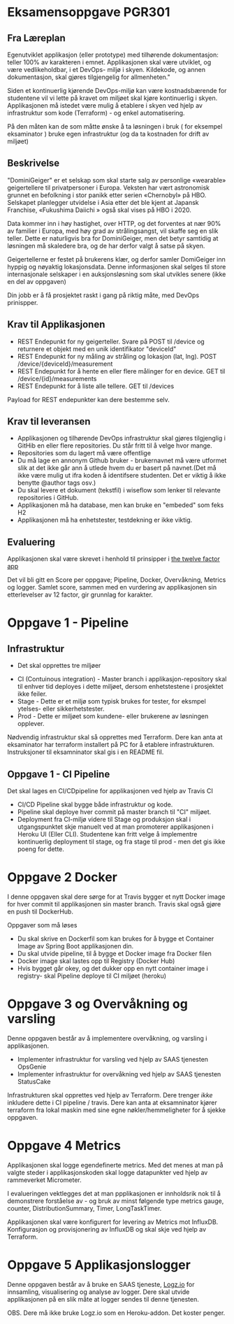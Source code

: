 # Eksamensoppgave PGR301

## Fra Læreplan

Egenutviklet applikasjon (eller prototype) med tilhørende dokumentasjon: teller 100% av karakteren i emnet. Applikasjonen skal være utviklet, og være vedlikeholdbar, i et DevOps- miljø i skyen. Kildekode, og annen dokumentasjon, skal gjøres tilgjengelig for allmenheten."

Siden et kontinuerlig kjørende DevOps-miljø kan være kostnadsbærende for studentene vil vi lette på kravet om miljøet skal kjøre kontinuerlig i skyen. Applikasjonen må istedet være mulig å etablere i skyen ved hjelp av infrastruktur som kode (Terraform) - og enkel automatisering.

På den måten kan de som måtte ønske å ta løsningen i bruk ( for eksempel eksaminator ) bruke egen infrastruktur (og da ta kostnaden for drift av miljøet)

## Beskrivelse

"DominiGeiger" er et selskap som skal starte salg av personlige «wearable» geigertellere til privatpersoner i Europa. Veksten har vært astronomisk grunnet en befolkning i stor panikk etter serien «Chernobyl» på HBO. Selskapet  planlegger utvidelse i Asia etter det ble kjent at Japansk Franchise, «Fukushima Daiichi » også skal vises på HBO i 2020.

Data kommer inn i høy hastighet, over HTTP, og det forventes at nær 90% av familier i Europa,  med høy grad av strålingsangst,  vil skaffe seg en slik teller. Dette er naturligvis bra for DominiGeiger, men det betyr samtidig at løsningen må skaledere bra, og de har derfor valgt å satse på skyen.

Geigertellerne er festet på brukerens klær, og derfor samler DomiGeiger inn hyppig og nøyaktig lokasjonsdata. Denne informasjonen skal selges til store internasjonale selskaper i en auksjonsløsning som skal utvikles senere (ikke en del av oppgaven)

Din jobb er å få prosjektet raskt i gang på riktig måte, med DevOps prinispper.

## Krav til Applikasjonen

* REST Endepunkt for ny geigerteller. Svare på POST til /device og returnere et objekt med en unik identifikator "deviceId"
* REST Endepunkt for ny måling av stråling og lokasjon (lat, lng). POST /device/{deviceId}/measurement  
* REST Endepunkt for å hente en eller flere målinger for en device. GET til /device/{id}/measurements
* REST Endepunkt for å liste alle tellere. GET til /devices


Payload for REST endepunkter kan dere bestemme selv.

## Krav til leveransen

* Applikasjonen og tilhørende DevOps infrastruktur skal gjøres tilgjenglig i GitHib en eller flere repositories. Du står fritt til å velge hvor mange.
* Repositories som du lagert må være offentlige
* Du må lage en annonym Github bruker - brukernavnet må være utformet slik at det ikke går ann å utlede hvem du er basert på navnet.(Det må ikke være mulig ut ifra koden å identifsere studenten. Det er viktig å ikke benytte @author tags osv.)
* Du skal levere et dokument (tekstfil) i wiseflow som lenker til relevante repositories i GitHub.
* Applikasjonen må ha database, men kan bruke en "embeded" som feks H2
* Applikasjonen må ha enhetstester, testdekning er ikke viktig.

## Evaluering

Applikasjonen skal være skrevet i henhold til  prinsipper i [the twelve factor app](https://12factor.net/)

Det vil bli gitt en Score per oppgave; Pipeline, Docker, Overvåkning, Metrics og logger. Samlet score, sammen med en vurdering av applikasjonen sin etterlevelser av 12 factor, gir grunnlag for karakter.

# Oppgave 1 -  Pipeline

## Infrastruktur

* Det skal opprettes tre miljøer

- CI (Contuinous integration) - Master branch i applikasjon-repository skal til enhver tid deployes i dette miljøet, dersom enhetstestene i prosjektet ikke feiler.
- Stage - Dette er et miljø som typisk brukes for tester, for eksmpel ytelses- eller sikkerhetstester.
- Prod - Dette er miljøet som kundene- eller brukerene av løsningen opplever.

Nødvendig infrastruktur skal så opprettes med Terraform. Dere kan anta at eksaminator har terraform installert på PC for å etablere infrastrukturen. Instruksjoner til eksamninator skal gis i en README fil.

## Oppgave 1 - CI Pipeline

Det skal lages en CI/CDpipeline for applikasjonen ved hjelp av Travis CI

* CI/CD Pipeline skal bygge både infrastruktur og kode.
* Pipeline skal  deploye hver commit på master branch til "CI" miljøet.
* Deployment fra CI-miljø videre til Stage og produksjon skal i utgangspunktet skje manuelt ved at man promoterer applikasjonen i Heroku UI (Eller CLI). Studentene kan fritt velge å implementre kontinuerlig deployment til stage, og fra stage til prod - men det gis ikke poeng for dette.

# Oppgave 2 Docker

I denne oppgaven skal dere sørge for at Travis bygger et nytt Docker image for hver commit til applikasjonen sin master branch. Travis skal også gjøre en push til DockerHub.

Oppgaver som må løses

* Du skal skrive en Dockerfil som kan brukes for å bygge et Container Image av Spring Boot applikasjonen din.
* Du skal  utvide pipeline, til å bygge et Docker image fra Docker filen
* Docker image skal lastes opp til  Registry (Docker Hub)
* Hvis bygget går okey, og det dukker opp en nytt container image i registry- skal Pipeline deploye til CI miljøet (heroku)

# Oppgave 3 og Overvåkning og varsling

Denne oppgaven består av å implementere overvåkning, og varsling i applikasjonen.

- Implementer infrastruktur for varsling ved hjelp av SAAS tjenesten OpsGenie  
- Implementer infrastruktur for overvåkning ved hjelp av SAAS tjenesten  StatusCake

Infrastrukturen skal opprettes ved hjelp av Terraform. Dere trenger *ikke* inkludere dette i CI pipeline / travis. Dere kan anta at eksamninator kjører terraform fra lokal maskin med sine egne nøkler/hemmeligheter for å sjekke oppgaven.

# Oppgave 4 Metrics

Applikasjonen skal logge egendefinerte metrics. Med det menes at man på valgte steder i applikasjonskoden skal logge datapunkter ved hjelp av rammeverket Micrometer.

I evalueringen vektlegges det at man ppplikasjonen er innholdsrik nok til å demonstrere forståelse av - og bruk av minst følgende type metrics  gauge, counter, DistributionSummary, Timer, LongTaskTimer.

Applikasjonen skal være konfigurert for levering av Metrics mot InfluxDB. Konfigurasjon og provisjonering av InfluxDB og skal skje ved hjelp av Terraform.

# Oppgave 5 Applikasjonslogger

Denne oppgaven består av å bruke en SAAS tjeneste, [Logz.io](https://app.logz.io/) for innsamling, visualisering og analyse av logger. Dere skal utvide applikasjonen på en slik måte at logger sendes til denne tjenesten.

OBS. Dere må ikke bruke Logz.io som en Heroku-addon. Det koster penger.
